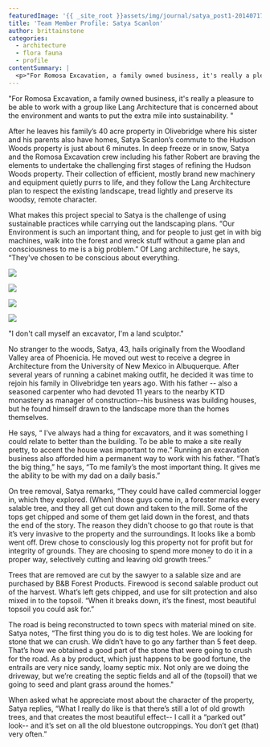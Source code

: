```yaml
---
featuredImage: '{{ _site_root }}assets/img/journal/satya_post1-20140717151339.jpg'
title: 'Team Member Profile: Satya Scanlon'
author: brittainstone
categories:
  - architecture
  - flora fauna
  - profile
contentSummary: |
  <p>"For Romosa Excavation, a family owned business, it's really a pleasure to be able to work with a group like Lang Architecture that is concerned about the environment and wants to put the extra mile into sustainability. "</p>
---
```

<p>"For Romosa Excavation, a family owned business, it's really a pleasure to be able to work with a group like Lang Architecture that is concerned about the environment and wants to put the extra mile into sustainability. "</p><p>After he leaves his family’s 40 acre property in Olivebridge where his sister and his parents also have homes, Satya Scanlon’s commute to the Hudson Woods property is just about 6 minutes. In deep freeze or in snow, Satya and the Romosa Excavation crew including his father Robert are braving the elements to undertake the challenging first stages of refining the Hudson Woods property. Their collection of efficient, mostly brand new machinery and equipment quietly purrs to life, and they follow the Lang Architecture plan to respect the existing landscape, tread lightly and preserve its woodsy, remote character.</p><p>What makes this project special to Satya is the challenge of using sustainable practices while carrying out the landscaping plans. “Our Environment is such an important thing, and for people to just get in with big machines, walk into the forest and wreck stuff without a game plan and consciousness to me is a big problem.” Of Lang architecture, he says, “They've chosen to be conscious about everything.</p><p><img src="/assets/img/journal/satya_post1-20140717151021.jpg"></p><p><img src="/assets/img/journal/satya_post2-20140717151029.jpg"></p><p><img src="/assets/img/journal/satya_post3.jpg"></p><p><img src="/assets/img/journal/satya_post4.jpg"></p><p>"I don't call myself an excavator, I'm a land sculptor."</p><p>No stranger to the woods, Satya, 43, hails originally from the Woodland Valley area of Phoenicia. He moved out west to receive a degree in Architecture from the University of New Mexico in Albuquerque. After several years of running a cabinet making outfit, he decided it was time to rejoin his family in Olivebridge ten years ago. With his father -- also a seasoned carpenter who had devoted 11 years to the nearby KTD monastery as manager of construction--his business was building houses, but he found himself drawn to the landscape more than the homes themselves.</p><p>He says, “ I've always had a thing for excavators, and it was something I could relate to better than the building. To be able to make a site really pretty, to accent the house was important to me.” Running an excavation business also afforded him a permanent way to work with his father. “That’s the big thing,” he says, “To me family’s the most important thing. It gives me the ability to be with my dad on a daily basis.”</p><p>On tree removal, Satya remarks, “They could have called commercial logger in, which they explored. (When) those guys come in, a forester marks every salable tree, and they all get cut down and taken to the mill. Some of the tops get chipped and some of them get laid down in the forest, and thats the end of the story. The reason they didn't choose to go that route is that it’s very invasive to the property and the surroundings. It looks like a bomb went off. Drew chose to consciously log this property not for profit but for integrity of grounds. They are choosing to spend more money to do it in a proper way, selectively cutting and leaving old growth trees.”</p><p>Trees that are removed are cut by the sawyer to a salable size and are purchased by B&B Forest Products. Firewood is second salable product out of the harvest. What’s left gets chipped, and use for silt protection and also mixed in to the topsoil. “When it breaks down, it’s the finest, most beautiful topsoil you could ask for.”</p><p>The road is being reconstructed to town specs with material mined on site.  Satya notes, “The first thing you do is to dig test holes. We are looking for stone that we can crush. We didn’t have to go any farther than 5 feet deep. That’s how we obtained a good part of the stone that were going to crush for the road. As a by product, which just happens to be good fortune, the entrails are very nice sandy, loamy septic mix. Not only are we doing the driveway, but we’re creating the septic fields and all of the (topsoil) that we going to seed and plant grass around the homes."</p><p>When asked what he appreciate most about the character of the property, Satya replies, “What I really do like is that there’s still a lot of old growth trees, and that creates the most beautiful effect-- I call it a “parked out” look-- and it’s set on all the old bluestone outcroppings. You don’t get (that) very often.”</p>